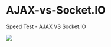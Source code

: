 # AJAX-vs-Socket.IO
Speed Test - AJAX VS Socket.IO


<img src="https://s3-us-west-2.amazonaws.com/aespositocode/testv2.gif"/>
